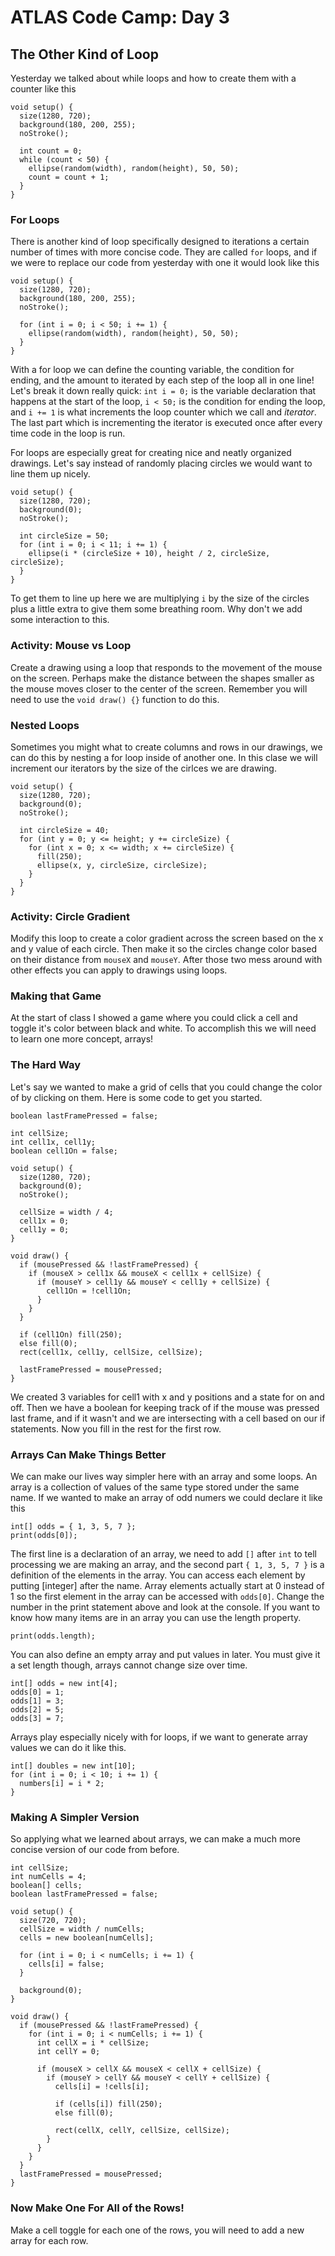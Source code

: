# ATLAS Code Camp: Day 3

## The Other Kind of Loop
Yesterday we talked about while loops and how to create them with a counter like this
```
void setup() {
  size(1280, 720);
  background(180, 200, 255);
  noStroke();

  int count = 0;
  while (count < 50) {
    ellipse(random(width), random(height), 50, 50);
    count = count + 1;
  }
}
```

### For Loops
There is another kind of loop specifically designed to iterations a certain number of times with more concise code. They are called `for` loops, and if we were to replace our code from yesterday with one it would look like this
```
void setup() {
  size(1280, 720);
  background(180, 200, 255);
  noStroke();

  for (int i = 0; i < 50; i += 1) {
    ellipse(random(width), random(height), 50, 50);
  }
}
```
With a for loop we can define the counting variable, the condition for ending, and the amount to iterated by each step of the loop all in one line! Let's break it down really quick: `int i = 0;` is the variable declaration that happens at the start of the loop, `i < 50;` is the condition for ending the loop, and `i += 1` is what increments the loop counter which we call and *iterator*. The last part which is incrementing the iterator is executed once after every time code in the loop is run.

For loops are especially great for creating nice and neatly organized drawings. Let's say instead of randomly placing circles we would want to line them up nicely.
```
void setup() {
  size(1280, 720);
  background(0);
  noStroke();

  int circleSize = 50;
  for (int i = 0; i < 11; i += 1) {
    ellipse(i * (circleSize + 10), height / 2, circleSize, circleSize);
  }
}
```
To get them to line up here we are multiplying `i` by the size of the circles plus a little extra to give them some breathing room. Why don't we add some interaction to this.

### Activity: Mouse vs Loop
Create a drawing using a loop that responds to the movement of the mouse on the screen. Perhaps make the distance between the shapes smaller as the mouse moves closer to the center of the screen. Remember you will need to use the `void draw() {}` function to do this.

### Nested Loops
Sometimes you might what to create columns and rows in our drawings, we can do this by nesting a for loop inside of another one. In this clase we will increment our iterators by the size of the cirlces we are drawing.
```
void setup() {
  size(1280, 720);
  background(0);
  noStroke();

  int circleSize = 40;
  for (int y = 0; y <= height; y += circleSize) {
    for (int x = 0; x <= width; x += circleSize) {
      fill(250);
      ellipse(x, y, circleSize, circleSize);
    }
  }
}
```

### Activity: Circle Gradient
Modify this loop to create a color gradient across the screen based on the x and y value of each circle. Then make it so the circles change color based on their distance from `mouseX` and `mouseY`. After those two mess around with other effects you can apply to drawings using loops.

### Making that Game
At the start of class I showed a game where you could click a cell and toggle it's color between black and white. To accomplish this we will need to learn one more concept, arrays!

### The Hard Way
Let's say we wanted to make a grid of cells that you could change the color of by clicking on them. Here is some code to get you started.
```
boolean lastFramePressed = false;

int cellSize;
int cell1x, cell1y;
boolean cell1On = false;

void setup() {
  size(1280, 720);
  background(0);
  noStroke();
  
  cellSize = width / 4;
  cell1x = 0;
  cell1y = 0;
}

void draw() {
  if (mousePressed && !lastFramePressed) {
    if (mouseX > cell1x && mouseX < cell1x + cellSize) {
      if (mouseY > cell1y && mouseY < cell1y + cellSize) {
        cell1On = !cell1On;
      }
    }
  }
  
  if (cell1On) fill(250);
  else fill(0);
  rect(cell1x, cell1y, cellSize, cellSize);
  
  lastFramePressed = mousePressed;
}
```
We created 3 variables for cell1 with x and y positions and a state for on and off. Then we have a boolean for keeping track of if the mouse was pressed last frame, and if it wasn't and we are intersecting with a cell based on our if statements. Now you fill in the rest for the first row.

### Arrays Can Make Things Better
We can make our lives way simpler here with an array and some loops. An array is a collection of values of the same type stored under the same name. If we wanted to make an array of odd numers we could declare it like this
```
int[] odds = { 1, 3, 5, 7 };
print(odds[0]);
```
The first line is a declaration of an array, we need to add `[]` after `int` to tell processing we are making an array, and the second part `{ 1, 3, 5, 7 }` is a definition of the elements in the array. You can access each element by putting [integer] after the name. Array elements actually start at 0 instead of 1 so the first element in the array can be accessed with `odds[0]`. Change the number in the print statement above and look at the console. If you want to know how many items are in an array you can use the length property.
```
print(odds.length);
```
You can also define an empty array and put values in later. You must give it a set length though, arrays cannot change size over time.
```
int[] odds = new int[4];
odds[0] = 1;
odds[1] = 3;
odds[2] = 5;
odds[3] = 7;
```

Arrays play especially nicely with for loops, if we want to generate array values we can do it like this.
```
int[] doubles = new int[10];
for (int i = 0; i < 10; i += 1) {
  numbers[i] = i * 2;
}
```

### Making A Simpler Version
So applying what we learned about arrays, we can make a much more concise version of our code from before.
```
int cellSize;
int numCells = 4;
boolean[] cells;
boolean lastFramePressed = false;

void setup() {
  size(720, 720);
  cellSize = width / numCells;
  cells = new boolean[numCells];

  for (int i = 0; i < numCells; i += 1) {
    cells[i] = false; 
  }

  background(0);
}

void draw() {
  if (mousePressed && !lastFramePressed) {
    for (int i = 0; i < numCells; i += 1) {
      int cellX = i * cellSize;
      int cellY = 0;

      if (mouseX > cellX && mouseX < cellX + cellSize) {
        if (mouseY > cellY && mouseY < cellY + cellSize) {
          cells[i] = !cells[i];

          if (cells[i]) fill(250);
          else fill(0);

          rect(cellX, cellY, cellSize, cellSize);
        }
      }
    }
  }
  lastFramePressed = mousePressed;
}
```

### Now Make One For All of the Rows!
Make a cell toggle for each one of the rows, you will need to add a new array for each row.

